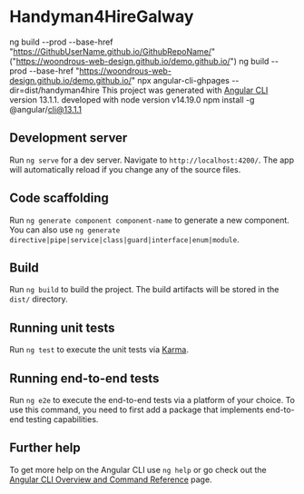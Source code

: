 # Handyman4HireGalway
ng build --prod --base-href "https://GithubUserName.github.io/GithubRepoName/" ("https://woondrous-web-design.github.io/demo.github.io/")
ng build --prod --base-href "https://woondrous-web-design.github.io/demo.github.io/"
npx angular-cli-ghpages --dir=dist/handyman4hire
This project was generated with [Angular CLI](https://github.com/angular/angular-cli) version 13.1.1.
developed with node version v14.19.0
npm install -g @angular/cli@13.1.1
## Development server

Run `ng serve` for a dev server. Navigate to `http://localhost:4200/`. The app will automatically reload if you change any of the source files.

## Code scaffolding

Run `ng generate component component-name` to generate a new component. You can also use `ng generate directive|pipe|service|class|guard|interface|enum|module`.

## Build

Run `ng build` to build the project. The build artifacts will be stored in the `dist/` directory.

## Running unit tests

Run `ng test` to execute the unit tests via [Karma](https://karma-runner.github.io).

## Running end-to-end tests

Run `ng e2e` to execute the end-to-end tests via a platform of your choice. To use this command, you need to first add a package that implements end-to-end testing capabilities.

## Further help

To get more help on the Angular CLI use `ng help` or go check out the [Angular CLI Overview and Command Reference](https://angular.io/cli) page.
